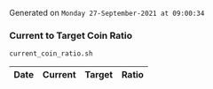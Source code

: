 Generated on `Monday 27-September-2021 at 09:00:34`

### Current to Target Coin Ratio
`current_coin_ratio.sh`

Date|Current|Target|Ratio
---|---|---|---
